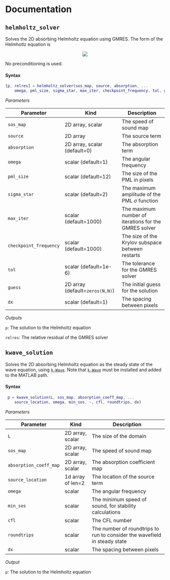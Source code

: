 # Documentation

## `helmholtz_solver`

Solves the 2D absorbing Helmholtz equation using GMRES. The form of the Helmhotlz equation is

<!-- $$
\color{red}\left[ \nabla^2 + \left(\frac{(1 + i\alpha)\omega}{c_0}\right)^2\right]p(x) = s(x)
$$ --> 

<div align="center"><img style="background: white;" src="https://render.githubusercontent.com/render/math?math=%5Ccolor%7Bred%7D%5Cleft%5B%20%5Cnabla%5E2%20%2B%20%5Cleft(%5Cfrac%7B(1%20%2B%20i%5Calpha)%5Comega%7D%7Bc_0%7D%5Cright)%5E2%5Cright%5Dp(x)%20%3D%20s(x)"></div>

No preconditioning is used.

#### Syntax
```matlab
[p, relres] = helmholtz_solver(sos_map, source, absorption, ...
    omega, pml_size, sigma_star, max_iter, checkpoint_frequency, tol, guess, dx)
```

*Parameters*

|  Parameter | Kind | Description |
|---|---| --- |
| `sos_map` | 2D array, scalar | The speed of sound map |
| `source` | 2D array | The source term |
| `absorption` | 2D array, scalar (default=0) | The absorption term |
| `omega` | scalar (default=1) | The angular frequency |
| `pml_size`| scalar (default=12) | The size of the PML in pixels |
| `sigma_star` | scalar (default=2) | The maximum amplitude of the PML $\sigma$ function |
| `max_iter` | scalar (default=1000) | The maximum number of iterations for the GMRES solver |
| `checkpoint_frequency` | scalar (default=1000) | The size of the Krylov subspace between restarts |
| `tol` | scalar (default=1e-6) | The tolerance for the GMRES solver |
| `guess` | 2D array (default=`zeros(N,N)`) | The initial guess for the solution |
| `dx` | scalar (default=1) | The spacing between pixels |

*Outputs*

`p`: The solution to the Helmholtz equation

`relres`: The relative residual of the GMRES solver

## `kwave_solution`

Solves the 2D absorbing Helmholtz equation as the steady state of the wave equation, using [`k-Wave`](http://www.k-wave.org/). Note that [`k-Wave`](http://www.k-wave.org/) must be installed and added to the MATLAB path.

#### Syntax
```matlab
 p = kwave_solution(L, sos_map, absorption_coeff_map, ...
    source_location, omega, min_sos, ~, cfl, roundtrips, dx)
```

*Parameters*

|  Parameter | Kind | Description |
|---|---| --- |
| `L` | 2D array, scalar | The size of the domain |
| `sos_map` | 2D array, scalar | The speed of sound map |
| `absorption_coeff_map` | 2D array, scalar | The absorption coefficient map |
| `source_location` | 1d array of len=2 | The location of the source term |
| `omega` | scalar | The angular frequency |
| `min_sos` | scalar | The minimum speed of sound, for stability calculations |
| `cfl` | scalar  | The CFL number |
| `roundtrips` | scalar | The number of roundtrips to run to consider the wavefield in steady state |
| `dx` | scalar | The spacing between pixels |

*Output*

`p`: The solution to the Helmholtz equation